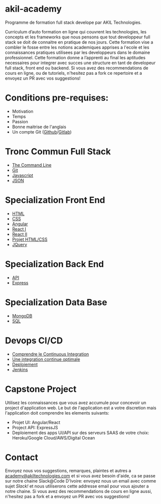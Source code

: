 # akil-academy
Programme de formation full stack develope par AKIL Technologies.

Curriculum d’auto formation en ligne qui couvrent les technologies, les concepts et les frameworks que nous pensons que tout developpeur full stack se doit de connaitre en pratique de nos jours. Cette formation vise a combler le fosse entre les notions academiques apprises a l'ecole et les connaissances pratiques utilisees par les developpeurs dans le domaine professionnel. Cette formation donne a l’apprenti au final les aptitudes necessaires pour integrer avec succes une structure en tant de developeur full stack, front end ou backend.
Si vous avez des recommendations de cours en ligne, ou de tutoriels, n'hesitez pas a fork ce repertoire et a envoyez un PR avec vos suggestions! 

# Conditions pre-requises:
- Motivation
- Temps
- Passion
- Bonne maitrise de l'anglais
- Un compte Git ([Github](https://www.github.com)/[Gitlab](https://www.gitlab.com))

# Tronc Commun Full Stack
- [The Command Line](https://www.codecademy.com/learn/learn-the-command-line)
- [Git](https://www.codecademy.com/learn/learn-git)
- [Javascript](https://www.codecademy.com/learn/introduction-to-javascript)
- [JSON](https://www.alsacreations.com/article/lire/1675-json-stockage-leger-pratique-donnees-multitypes.html)

# Specialization Front End
- [HTML](https://www.codecademy.com/learn/learn-html)
- [CSS](https://www.codecademy.com/learn/learn-css)
- [Angular](https://angular.io/tutorial)
- [React I](https://www.codecademy.com/learn/react-101)
- [React II](https://www.codecademy.com/learn/react-102)
- [Projet HTML/CSS](https://www.codecademy.com/learn/make-a-website)
- [JQuery](https://www.codecademy.com/learn/learn-jquery)

# Specialization Back End
- [API](https://openclassrooms.com/courses/utilisez-des-api-rest-dans-vos-projets-web/qu-est-ce-qu-une-api)
- [Express](https://www.codecademy.com/learn/learn-express)

# Specialization Data Base
- [MongoDB](https://www.freecodecamp.org/challenges/store-data-in-mongodb)
- [SQL](https://www.codecademy.com/learn/learn-sql)

# Devops CI/CD
- [Comprendre le Continuous Integration](http://blog.myagilepartner.fr/index.php/2017/01/05/quest-ce-que-le-continuous-delivery-et-continuous-deployment/)
- [Une integration continue optimale](https://promyze.com/organiser-code-integration-continue/)
- [Deploiement](https://www.codecademy.com/learn/deploy-a-website)
- [Jenkins](https://jenkins-le-guide-complet.github.io/)

# Capstone Project

Utilisez les connaissances que vous avez accumule pour concevoir un project d'application web. Le but de l'application est a votre discretion mais l'application doit comprendre les elements suivants:

 - Projet UI: Angular/React
 - Project API: ExpressJS
 - Deploiement des apps UI/API sur des serveurs SAAS de votre choix: Heroku/Google Cloud/AWS/Digital Ocean
 
# Contact
Envoyez nous vos suggestions, remarques, plaintes et autres a [academy@akiltechnologies.com](mailto:academy@akiltechnologies.com) et si vous avez besoin d'aide, ca se passe sur notre chaine Slack@Code D'Ivoire: envoyez nous un email avec comme sujet *Slack!* et nous utiliserons cette addresse email pour vous ajouter a notre chaine.
Si vous avez des recommendations de cours en ligne aussi, n'hesitez pas a fork et a envoyez un PR avec vos suggestions! 





